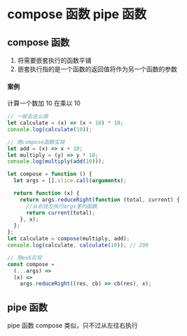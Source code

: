 # compose 函数 pipe 函数

## compose 函数

1. 将需要嵌套执行的函数平铺
2. 嵌套执行指的是一个函数的返回值将作为另一个函数的参数

#### 案例

计算一个数加 10 在乘以 10

```js
// 一般会这么做
let calculate = (x) => (x + 10) * 10;
console.log(calculate(10));
```

```js
// 用compose函数实现
let add = (x) => x + 10;
let multiply = (y) => y * 10;
console.log(multiply(add(10)));

let compose = function () {
  let args = [].slice.call(arguments);

  return function (x) {
    return args.reduceRight(function (total, current) {
      //从右往左执行args里的函数
      return current(total);
    }, x);
  };
};
let calculate = compose(multiply, add);
console.log(calculate, calculate(10)); // 200

// 用es6实现
const compose =
  (...args) =>
  (x) =>
    args.reduceRight((res, cb) => cb(res), x);
```

## pipe 函数

pipe 函数 compose 类似，只不过从左往右执行
